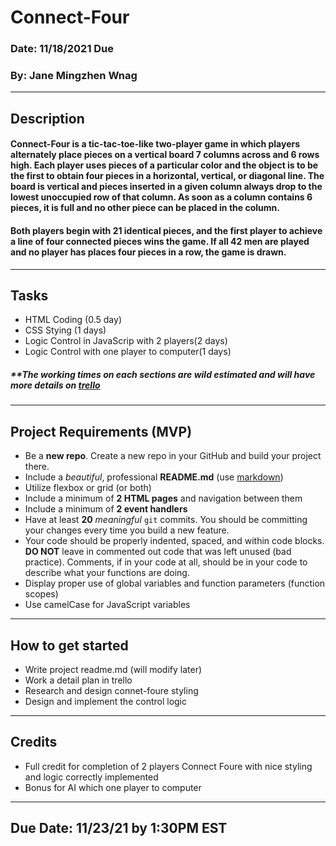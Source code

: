 # Connect-Four

### Date: 11/18/2021 Due

### By: Jane Mingzhen Wnag

---

## Description

#### Connect-Four is a tic-tac-toe-like two-player game in which players alternately place pieces on a vertical board 7 columns across and 6 rows high. Each player uses pieces of a particular color and the object is to be the first to obtain four pieces in a horizontal, vertical, or diagonal line. The board is vertical and pieces inserted in a given column always drop to the lowest unoccupied row of that column. As soon as a column contains 6 pieces, it is full and no other piece can be placed in the column.

#### Both players begin with 21 identical pieces, and the first player to achieve a line of four connected pieces wins the game. If all 42 men are played and no player has places four pieces in a row, the game is drawn.

---

## **Tasks**

- HTML Coding (0.5 day)
- CSS Stying (1 days)
- Logic Control in JavaScrip with 2 players(2 days)
- Logic Control with one player to computer(1 days)

##### \*\*The working times on each sections are wild estimated and will have more details on [trello](https://trello.com/b/fuOiyrD1/project-connect4)

---
## Project Requirements (MVP)

- Be a **new repo**. Create a new repo in your GitHub and build your project there. 
- Include a _beautiful_, professional **README.md** (use [markdown](https://guides.github.com/features/mastering-markdown/))
- Utilize flexbox or grid (or both)
- Include a minimum of **2 HTML pages** and navigation between them
- Include a minimum of **2 event handlers**
- Have at least **20** _meaningful_ `git` commits. You should be committing your changes every time you build a new feature.
- Your code should be properly indented, spaced, and within code blocks. **DO NOT** leave in commented out code that was left unused (bad practice). Comments, if in your code at all, should be in your code to describe what your functions are doing.
- Display proper use of global variables and function parameters (function scopes)
- Use camelCase for JavaScript variables

---

## How to get started

- Write project readme.md (will modify later)
- Work a detail plan in trello
- Research and design connet-foure styling
- Design and implement the control logic

---

## Credits

- Full credit for completion of 2 players Connect Foure with nice styling and logic correctly implemented
- Bonus for AI which one player to computer

---

## Due Date: 11/23/21 by 1:30PM EST
